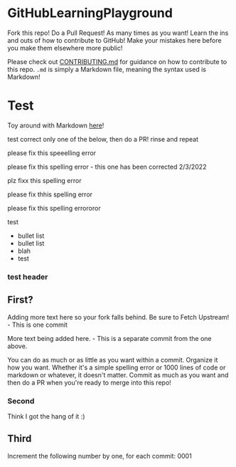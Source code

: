 # GitHubLearningPlayground
<!--- Please do not delete the below comment, everything else is free reign -->
Fork this repo! Do a Pull Request! As many times as you want! Learn the ins and outs of how to contribute to GitHub! Make your mistakes here before you make them elsewhere more public! 

Please check out [CONTRIBUTING.md](https://github.com/Digital-Forensics-Discord-Server/GitHubLearningPlayground/blob/main/CONTRIBUTING.md) for guidance on how to contribute to this repo. `.md` is simply a Markdown file, meaning the syntax used is Markdown!
<!--- Please do not delete the above comment, everything else is free reign! -->

# Test

<!--- Please do not delete the below comment, everything else is free reign -->
Toy around with Markdown [here](https://docs.github.com/en/github/writing-on-github/getting-started-with-writing-and-formatting-on-github/basic-writing-and-formatting-syntax)!
<!--- Please do not delete the above comment, everything else is free reign! -->



test
correct only one of the below, then do a PR! rinse and repeat

please fix this speeelling error

please fix this spelling error - this one has been corrected 2/3/2022

plz fixx this spelling error

please fix thhis spelling error

please fix this spelling errororor

test

* bullet list
* bullet list
* blah
* test


### test header


## First?

Adding more text here so your fork falls behind. Be sure to Fetch Upstream! - This is one commit

More text being added here. - This is a separate commit from the one above.

You can do as much or as little as you want within a commit. Organize it how you want. Whether it's a simple spelling error or 1000 lines of code or markdown or whatever, it doesn't matter. Commit as much as you want and then do a PR when you're ready to merge into this repo!

### Second
Think I got the hang of it :)

## Third

Increment the following number by one, for each commit: 0001


